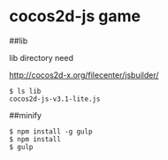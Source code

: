 # cocos2d-js game

##lib

lib directory need

http://cocos2d-x.org/filecenter/jsbuilder/

```
$ ls lib
cocos2d-js-v3.1-lite.js
```

##minify

```
$ npm install -g gulp
$ npm install
$ gulp
```